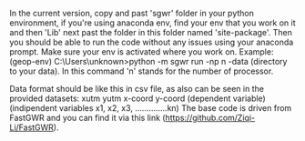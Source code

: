 In the current version, copy and past 'sgwr' folder in your python environment, if you're using anaconda env, find your env that you work on it and then 'Lib' next past the folder in this folder named 'site-package'. Then you should be able to run the code without any issues using your anaconda prompt. Make sure your env is activated where you work on. Example: (geop-env) C:\Users\unknown>python -m sgwr run -np n -data (directory to your data). In this command 'n' stands for the number of processor. 

Data format should be like this in csv file, as also can be seen in the provided datasets: 
xutm   yutm   x-coord   y-coord   (dependent variable) (indipendent variables x1, x2, x3, ..............kn) 
The base code is driven from FastGWR and you can find it via this link (https://github.com/Ziqi-Li/FastGWR). 
